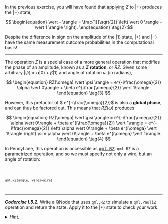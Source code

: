 In the previous exercise, you will have found that applying $Z$ to $\vert + \rangle$
produces the $\vert - \rangle$ state,

$$
\begin{equation}
\vert - \rangle = \frac{1}{\sqrt{2}} \left( \vert 0 \rangle - \vert 1 \rangle \right).
\end{equation}  \tag{2}
$$

Despite the difference in sign on the amplitude of the $\vert 1 \rangle$
state, $\vert + \rangle$ and $\vert - \rangle$ have the same measurement outcome
probabilities in the computational basis!

---

The operation $Z$ is a special case of a more general operation that modifies
the phase of an amplitude, known as a **$Z$ rotation**, or $RZ$. Given some
arbitrary $\vert \psi \rangle = \alpha \vert 0\rangle + \beta \vert 1\rangle$
and angle of rotation $\omega$ (in radians),

$$
\begin{equation}
RZ(\omega) \vert \psi \rangle = e^{-i\frac{\omega}{2}} \alpha \vert 0\rangle + \beta e^{i\frac{\omega}{2}} \vert 1\rangle. 
\end{equation} \tag{3}
$$

However, this prefactor of $ e^{-i\frac{\omega}{2}}$ is also a **global phase**,
and can thus be factored out. This means that $RZ(\omega)$ produces

$$
\begin{equation}
RZ(\omega) \vert \psi \rangle = e^{-i\frac{\omega}{2}} \alpha \vert 0\rangle + \beta e^{i\frac{\omega}{2}} \vert 1\rangle =  e^{-i\frac{\omega}{2}} \left( \alpha \vert 0\rangle + \beta e^{i\omega} \vert 1\rangle \right) \sim  \alpha \vert 0\rangle + \beta e^{i\omega} \vert 1\rangle.
\end{equation} \tag{4}
$$

 In PennyLane,
this operation is accessible as <a
href="https://pennylane.readthedocs.io/en/stable/code/api/pennylane.RZ.html"
target="_blank"><tt>qml.RZ</tt></a>. `qml.RZ` is a parametrized operation,
and so we must specify not only a wire, but an angle of rotation:


<code>

    qml.RZ(angle, wires=wire)
    
</code>

---

***Codercise I.5.2.*** Write a QNode that uses `qml.RZ` to simulate a `qml.PauliZ`
   operation and return the state. Apply it to the $\vert +\rangle$ state to
   check your work.


<details>
  <summary><i>Hint.</i></summary>

The internal representation of $RZ$ in PennyLane yields a state with the
$e^{-i\frac{\omega}{2}}$/$e^{i\frac{\omega}{2}}$ phase prefactors. Use the global
phase relationships above to help determine if you have the correct
implementation.

</details>